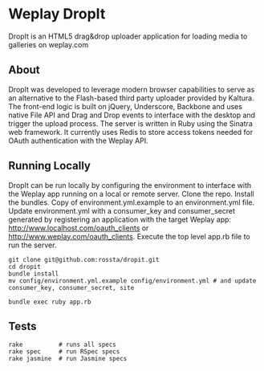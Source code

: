 # Weplay DropIt

  DropIt is an HTML5 drag&drop uploader application for loading media to galleries on weplay.com

## About

DropIt was developed to leverage modern browser capabilities to serve as an alternative to the Flash-based third party uploader provided by Kaltura. The front-end logic is built on jQuery, Underscore, Backbone and uses native File API and Drag and Drop events to interface with the desktop and trigger the upload process. The server is written in Ruby using the Sinatra web framework. It currently uses Redis to store access tokens needed for OAuth authentication with the Weplay API.

## Running Locally

DropIt can be run locally by configuring the environment to interface with the Weplay app running on a local or remote server. Clone the repo. Install the bundles. Copy of environment.yml.example to an environment.yml file. Update environment.yml with a consumer_key and consumer_secret generated by registering an application with the target Weplay app: http://www.localhost.com/oauth_clients or http://www.weplay.com/oauth_clients. Execute the top level app.rb file to run the server.

    git clone git@github.com:rossta/dropit.git
    cd dropit
    bundle install
    mv config/environment.yml.example config/environment.yml # and update consumer_key, consumer_secret, site

    bundle exec ruby app.rb

## Tests

    rake          # runs all specs
    rake spec     # run RSpec specs
    rake jasmine  # run Jasmine specs
